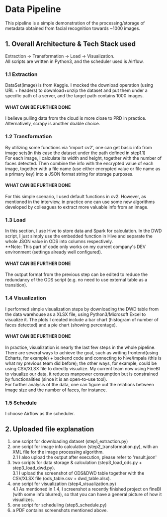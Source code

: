 # Data Pipeline
This pipeline is a simple demonstration of the processing/storage of metadata obtained from facial recognition towards ~1000 images.

## 1. Overall Architecture & Tech Stack used
Extraction -> Transformation -> Load -> Visualization.
<br>All scripts are written in Python3, and the scheduler used is Airflow.

### 1.1 Extraction 
DataSet(image) is from Kaggle. I mocked the download operation (using URL + headers) to download+unzip the dataset and put them under a specific path of a server, and the target path contains 1000 images.
#### WHAT CAN BE FURTHER DONE
I believe pulling data from the cloud is more close to PRD in practice.
<br> Alternatively, scrapy is another doable choice.

### 1.2 Transformation
By utilizing some functions via 'import cv2', one can get basic info from image sets(in this case the dataset under the path defined in step1.1)
<br>For each image, I calculate its width and height, together with the number of faces detected. Then combine the info with the encrypted value of each image, together with a file name (use either encrypted value or file name as a primary key) into a JSON format string for storage purposes. 
#### WHAT CAN BE FURTHER DONE
For this simple scenario, I used default functions in cv2. However, as mentioned in the interview, in practice one can use some new algorithms developed by colleagues to extract more valuable info from an image.

### 1.3 Load
In this section, I use Hive to store data and Spark for calculation. In the DWD script, I just simply use the embedded function in Hive and separate the whole JSON value in ODS into columns respectively.
<br>**Note: This part of code only works on my current company's DEV environment (settings already well configured). 
#### WHAT CAN BE FURTHER DONE
The output format from the previous step can be edited to reduce the redundancy of the ODS script (e.g. no need to use external table as a transition).

### 1.4 Visualization
I performed simple visualization steps by downloading the DWD table from the data warehouse as a XLSX file, using Python3/Microsoft Excel to visualize it. The plots I created include a bar chart (histogram of number of faces detected) and a pie chart (showing percentage). 
#### WHAT CAN BE FURTHER DONE
In practice, visualization is nearly the last few steps in the whole pipeline. There are several ways to achieve the goal, such as writing frontend(using Echarts, for example) + backend code and connecting to hive/impala (this is what my previous team did before); the other ways, for example, could be using CSV/XLSX file to directly visualize. My current team now using FineBI to visualize our data, it reduces manpower consumption but is constrained by functionalities (since it is an open-to-use tool).
<br> For further analysis of the data, one can figure out the relations between image size and the number of faces, for instance.

### 1.5 Schedule
I choose Airflow as the scheduler.


## 2. Uploaded file explanation
1. one script for downloading dataset (step1_extraction.py)
2. one script for image info calculation (step2_transformation.py), with an XML file for the image processing algorithm.
<br>2.1 I also upload the output after execution, please refer to 'result.json'
3. two scripts for data storage & calculation (step3_load_ods.py + step3_load_dwd.py). 
<br>3.1 I upload the screenshot of ODS&DWD table together with the CSV/XLSX file (ods_table.csv + dwd_table.xlsx).
4. one script for visualization (step4_visualization.py)
<br>4.1 As mentioned in 1.4, I screenshot a recently finished project on fineBI (with some info blurred), so that you can have a general picture of how it visualizes.
5. one script for scheduling (step5_schedule.py)
6. a PDF contains screenshots mentioned above.


